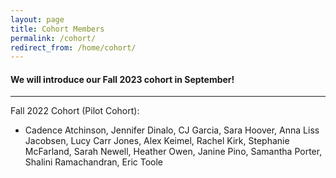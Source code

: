 ```yaml
---
layout: page
title: Cohort Members
permalink: /cohort/
redirect_from: /home/cohort/
---
```


#### We will introduce our Fall 2023 cohort in September!

----

Fall 2022 Cohort (Pilot Cohort):

  * Cadence Atchinson, Jennifer Dinalo, CJ Garcia, Sara Hoover, Anna Liss Jacobsen, Lucy Carr Jones, Alex Keimel, Rachel Kirk, Stephanie McFarland, Sarah Newell, Heather Owen, Janine Pino, Samantha Porter, Shalini Ramachandran, Eric Toole
